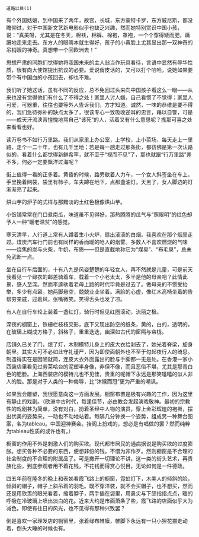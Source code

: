     道路以目(1) 

   有个外国姑娘，到中国来了两年，故宫，长城，东方蒙特卡罗，东方威尼斯，都没瞻仰过，对于中国新文艺新电影似乎也缺乏兴趣，然而她特别赏识中国小孩，说：“真美呀，尤其是在冬天，棉袄，棉裤、棉袍，罩袍，一个个穿得矮而肥，蹒跚地走来走去。东方人的眼睛本就生得好，孩子的小黄脸上尤其显出那一双神奇的吊梢眼的神奇。真想带一个回欧洲去！”

   思想严肃的同胞们觉得她将我国未来的主人翁当作玩具看待，言语中显然有辱华性质，很有向大使馆提出抗议的必要。爱说俏皮话的，又可以打个哈哈，说她如果要带个有中国血的小孩回去，却也不难。

   我们听了她这话，虽有不同的反应，总不免回过头来向中国孩子看这么一眼——从来也没有觉得他们有什么了不得之处！家里人讨人嫌，自己看惯了不觉得；家里人可爱，可器重，往往也要等外人告诉我们，方才知道。诚然，一味的恭维是要不得的，我们急待弥补的缺点太多了，很该专心一致吸收逆耳的忠言，藉以自警，可是——成天汗流浃背惶愧地骂自己“该死”的人，活着又有什么意思呢？拣那可喜之处来看看也好。

   读万卷书不如行万里路。我们从家里上办公室，上学校，上小菜场，每天走上一里路，走个一二十年，也有几千里地；若是每一趟走过那条街，都彷佛是第一次认路似的，看着什么都觉得新鲜希罕，就不至于“视而不见”了，那也就跟“行万里路”差不多，何必一定要飘洋过海呢？

   街上值得一看的正多着。黄昏的时候，路旁歇着人力车，一个女人斜签坐在车上，手里挽着网袋，袋里有柿子。车夫蹲在地下，点那盏油灯。天黑了，女人脚边的灯渐渐亮了起来。

   烘山芋的炉子的式样与那黯淡的土红色极像烘山芋。

   小饭铺常常在门口煮南瓜，味道虽不见得好，那热腾腾的瓜气与“照眼明”的红色却予人一种“暖老温贫”的感觉。

   寒天清早，人行道上常有人蹲着生小火炉，扇出滚滚的白烟。我喜欢在那个烟里走过。煤炭汽车行门前也有同样的香而暖的呛人的烟雾。多数人不喜欢燃烧的气味——烧焦的炭与火柴，牛奶，布质——但是直截地称它为“煤臭”、“布毛臭”，总未免武断一点。

   坐在自行车后面的，十有八九是风姿楚楚的年轻女人，再不然就是儿童，可是前天我看见一个绿衣的邮差骑着车，载着一个小老太太，多半是他的母亲吧？此情此景，感人至深。然而李逵驮着老母上路的时代毕竟是过去了。做母亲的不惯受抬举，多少有点窘。她两脚悬空，兢兢业业坐着。满脸的心虚，像红木高椅坐着的告帮穷亲戚，迎着风，张嘴微笑。笑得舌头也发了凉。

   有人在自行车轮上装着一盏红灯，骑行时但见红圈滚动，流丽之极。

   深夜的橱窗上，铁栅栏枝枝交影，底下又现出防空的纸条，黄的，白的，透明的，在玻璃上糊成方格子，斜格子，重重迭迭，幽深如古代的窗隔与帘栊。

   店铺久已关了门，熄了灯，木制模特儿身上的皮大衣给剥去了，她光着脊梁，旋身朝里。其实大可不必如此守礼谨严，因为即使面朝外也不至于勾起夜行人的绮思。制造得实在是因陋就简，连皮大衣外面露出的脸与手脚都一无是处。在香港一家小西装店里看见过劳莱哈台的泥塑半身像，非但不像，而且恶俗不堪，尤其是那青白色的肥脸。上海西装店的模特儿也不见佳，贵重的呢帽下永远是那笑嘻嘻的似人非人的脸。那是对于人类的一种侮辱，比“沐猴而冠”更为严重的嘲讽。

   如果我会雕塑，我很愿意向这一方面发展。橱窗布置是极有兴趣的工作，因为这里有静止的戏剧。（欧洲中古时代，每逢佳节，必由教会发起演戏敬神。最初的宗教性的戏剧甚为简单，没有对白，扮着圣经中人物的演员，穿上金彩辉煌的袍褂，摆出优美的姿势来，一动也不动地站着。每隔几分钟换一个姿势，组成另一种舞台图案，名为tableau。中国迎神赛会。抬阁上扮戏的，想必是有唱做的罢？然而纯粹为tableau性质的或许也有。）

   橱窗的作用不外是刺激人们的购买欲。现代都市居民的通病据说是购买欲的过度膨胀。想买各种不必要的东西，便想非份的钱，不惜为非作歹。然则橱窗是不合理的社会制度的不合理的附属品了。可是撇开一切理论不讲，这一类的街头艺术，再贵族化些，到底参观者用不着花钱，不花钱而得赏心悦目，无论如何是一件德政。

   四五年前在隆冬的晚上和表姊看霞飞路上的橱窗，霓虹灯下，木美人的倾斜的脸，倾斜的帽子，帽子上斜吊着的羽毛。既不穿洋装，就不会买帽子，也不想买，然而还是用欣羡的眼光看着，缩着脖子，两手插在袋里，用鼻尖与下颔指指点点，暖的呼吸在冷玻璃上喷出淡白的花。近来大约是市面萧条了些，霞飞路的店面似乎大为减色。即使有往日的风光，也不见得有那种兴致罢？

   倒是喜欢一家理发店的橱窗里，张着绿布帷幙，帷脚下永远有一只小狸花猫走动着，倒头大睡的时候也有。

